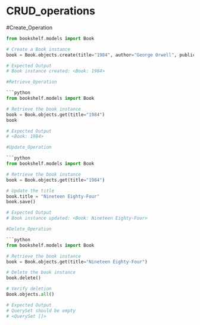 # CRUD_operations

#Create_Operation

```python
from bookshelf.models import Book

# Create a Book instance
book = Book.objects.create(title="1984", author="George Orwell", publication_year=1949)

# Expected Output
# Book instance created: <Book: 1984>

#Retrieve_Operation

```python
from bookshelf.models import Book

# Retrieve the book instance
book = Book.objects.get(title="1984")
book

# Expected Output
# <Book: 1984>

#Update_Operation

```python
from bookshelf.models import Book

# Retrieve the book instance
book = Book.objects.get(title="1984")

# Update the title
book.title = "Nineteen Eighty-Four"
book.save()

# Expected Output
# Book instance updated: <Book: Nineteen Eighty-Four>

#Delete_Operation

```python
from bookshelf.models import Book

# Retrieve the book instance
book = Book.objects.get(title="Nineteen Eighty-Four")

# Delete the book instance
book.delete()

# Verify deletion
Book.objects.all()

# Expected Output
# QuerySet should be empty
# <QuerySet []>